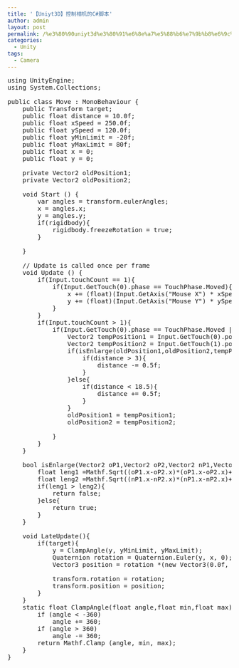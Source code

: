 ```yaml
---
title: '【Uniyt3D】控制相机的C#脚本'
author: admin
layout: post
permalink: /%e3%80%90uniyt3d%e3%80%91%e6%8e%a7%e5%88%b6%e7%9b%b8%e6%9c%ba%e7%9a%84c%e8%84%9a%e6%9c%ac/
categories:
  - Unity
tags:
  - Camera
---
```

<pre class="lang:c# decode:true ">using UnityEngine;
using System.Collections;

public class Move : MonoBehaviour {
	public Transform target;
	public float distance = 10.0f;
	public float xSpeed = 250.0f;
	public float ySpeed = 120.0f;
	public float yMinLimit = -20f;
	public float yMaxLimit = 80f;
	public float x = 0;
	public float y = 0;

	private Vector2 oldPosition1;
	private Vector2 oldPosition2;

	void Start () {
		var angles = transform.eulerAngles;
		x = angles.x;
		y = angles.y;
		if(rigidbody){
			rigidbody.freezeRotation = true;
		}

	}

	// Update is called once per frame
	void Update () {
		if(Input.touchCount == 1){
			if(Input.GetTouch(0).phase == TouchPhase.Moved){
				x += (float)(Input.GetAxis("Mouse X") * xSpeed * 0.02);
				y += (float)(Input.GetAxis("Mouse Y") * ySpeed * 0.02);
			}
		}
		if(Input.touchCount &gt; 1){
			if(Input.GetTouch(0).phase == TouchPhase.Moved || Input.GetTouch(1).phase == TouchPhase.Moved){
				Vector2 tempPosition1 = Input.GetTouch(0).position;
				Vector2 tempPosition2 = Input.GetTouch(1).position;
				if(isEnlarge(oldPosition1,oldPosition2,tempPosition1,tempPosition2)){
					if(distance &gt; 3){
						distance -= 0.5f;
					}
				}else{
					if(distance &lt; 18.5){
						distance += 0.5f;
					}
				}
				oldPosition1 = tempPosition1;
				oldPosition2 = tempPosition2;

			}
		}
	}

	bool isEnlarge(Vector2 oP1,Vector2 oP2,Vector2 nP1,Vector2 nP2){
		float leng1 =Mathf.Sqrt((oP1.x-oP2.x)*(oP1.x-oP2.x)+(oP1.y-oP2.y)*(oP1.y-oP2.y));
		float leng2 =Mathf.Sqrt((nP1.x-nP2.x)*(nP1.x-nP2.x)+(nP1.y-nP2.y)*(nP1.y-nP2.y));
		if(leng1 &gt; leng2){
			return false;
		}else{
			return true;
		}
	}

	void LateUpdate(){
		if(target){
			y = ClampAngle(y, yMinLimit, yMaxLimit);
			Quaternion rotation = Quaternion.Euler(y, x, 0);
			Vector3 position = rotation *(new Vector3(0.0f, 0.0f, -distance)) + target.position;

			transform.rotation = rotation;
			transform.position = position;
		}
	}
	static float ClampAngle(float angle,float min,float max){
		if (angle &lt; -360)
			angle += 360;
		if (angle &gt; 360)
			angle -= 360;
		return Mathf.Clamp (angle, min, max);
	}
}</pre>

&nbsp;
